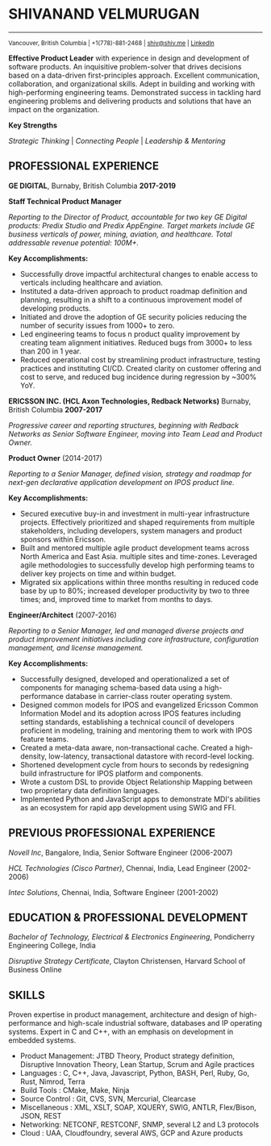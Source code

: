 
# SHIVANAND VELMURUGAN 

---

<sup>Vancouver, British Columbia | +1(778)-881-2468 | [shiv@shiv.me](mailto:shiv@shiv.me) | [LinkedIn](https://www.linkedin.com/in/vshivanand/)</sup>


**Effective Product Leader** with experience in design and development of software products. An inquisitive problem-solver that drives decisions based on a data-driven first-principles approach. Excellent communication, collaboration, and organizational skills. Adept in building and working with high-performing engineering teams. Demonstrated success in tackling hard engineering problems and delivering products and solutions that have an impact on the organization.

**Key Strengths**

_Strategic Thinking_ | _Connecting People_ | _Leadership &amp; Mentoring_

## PROFESSIONAL EXPERIENCE

**GE DIGITAL**, Burnaby, British Columbia                                                 **2017-2019**

**Staff Technical Product Manager**

_Reporting to the Director of Product, accountable for two key GE Digital products: Predix Studio and Predix AppEngine. Target markets include GE business verticals of power, mining, aviation, and healthcare. Total addressable revenue potential: 100M+._

**Key Accomplishments:**

- Successfully drove impactful architectural changes to enable access to verticals including healthcare and aviation.
- Instituted a data-driven approach to product roadmap definition and planning, resulting in a shift to a continuous improvement model of developing products.
- Initiated and drove the adoption of GE security policies reducing the number of security issues from 1000+ to zero.
- Led engineering teams to focus n product quality improvement by creating team alignment initiatives. Reduced bugs from 3000+ to less than 200 in 1 year.
- Reduced operational cost by streamlining product infrastructure, testing practices and instituting CI/CD. Created clarity on customer offering and cost to serve, and reduced bug incidence during regression by ~300% YoY.

**ERICSSON INC. (HCL Axon Technologies, Redback Networks)**  Burnaby, British Columbia   **2007-2017**

_Progressive career and reporting structures, beginning with Redback Networks as Senior Software Engineer, moving into Team Lead and Product Owner._

**Product Owner** (2014-2017)

_Reporting to a Senior Manager, defined vision, strategy and roadmap for next-gen declarative application development on IPOS product line._

**Key Accomplishments:**

- Secured executive buy-in and investment in multi-year infrastructure projects. Effectively prioritized and shaped requirements from multiple stakeholders, including developers, system managers and product sponsors within Ericsson.
- Built and mentored multiple agile product development teams across North America and East Asia.  multiple sites and time-zones. Leveraged agile methodologies to successfully develop high performing teams to deliver key projects on time and within budget.
- Migrated six applications within three months resulting in reduced code base by up to 80%; increased developer productivity by two to three times; and, improved time to market from months to days.

**Engineer/Architect** (2007-2016)

_Reporting to a Senior Manager, led and managed diverse projects and product improvement initiatives including core infrastructure, configuration management, and license management._

**Key Accomplishments:**

- Successfully designed, developed and operationalized a set of components for managing schema-based data using a high-performance database in carrier-class router operating system.
- Designed common models for IPOS and evangelized Ericsson Common Information Model and its adoption across IPOS features including setting standards, establishing a technical council of developers proficient in modeling, training and mentoring them to work with IPOS feature teams.
- Created a meta-data aware, non-transactional cache. Created a high-density, low-latency, transactional datastore with record-level locking.
- Shortened development cycle from hours to seconds by redesigning build infrastructure for IPOS platform and components.
- Wrote a custom DSL to provide Object Relationship Mapping between two proprietary data definition languages.
- Implemented Python and JavaScript apps to demonstrate MDI&#39;s abilities as an ecosystem for rapid app development using SWIG and FFI.

## PREVIOUS PROFESSIONAL EXPERIENCE

_Novell Inc_, Bangalore, India, Senior Software Engineer (2006-2007)

_HCL Technologies (Cisco Partner)_, Chennai, India, Lead Engineer (2002-2006)

_Intec Solutions_, Chennai, India, Software Engineer (2001-2002)


## EDUCATION &amp; PROFESSIONAL DEVELOPMENT

_Bachelor of Technology, Electrical &amp; Electronics Engineering_, Pondicherry Engineering College, India

_Disruptive Strategy Certificate_, Clayton Christensen, Harvard School of Business Online

## SKILLS
Proven expertise in product management, architecture and design of high-performance and high-scale industrial software, databases and IP operating systems. Expert in C and C++, with an emphasis on development in embedded systems.

 - Product Management: JTBD Theory, Product strategy definition, Disruptive Innovation Theory, Lean Startup, Scrum and Agile practices
 - Languages : C, C++, Java, Javascript, Python, BASH, Perl, Ruby, Go, Rust, Nimrod, Terra
 - Build Tools : CMake, Make, Ninja
 - Source Control : Git, CVS, SVN, Mercurial, Clearcase
 - Miscellaneous : XML, XSLT, SOAP, XQUERY, SWIG, ANTLR, Flex/Bison, JSON, REST
 - Networking: NETCONF, RESTCONF, SNMP,  several L2 and L3 protocols
 - Cloud : UAA, Cloudfoundry, several AWS, GCP and Azure products

